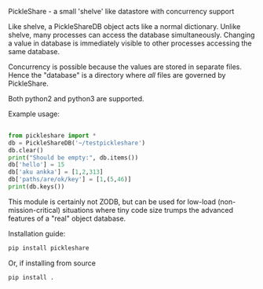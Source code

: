 PickleShare - a small 'shelve' like datastore with concurrency support 
 
Like shelve, a PickleShareDB object acts like a normal dictionary. Unlike shelve, 
many processes can access the database simultaneously. Changing a value in 
database is immediately visible to other processes accessing the same database. 
 
Concurrency is possible because the values are stored in separate files. Hence 
the "database" is a directory where *all* files are governed by PickleShare. 
 
Both python2 and python3 are supported. 
 
Example usage: 
 
```python 
 
from pickleshare import * 
db = PickleShareDB('~/testpickleshare') 
db.clear() 
print("Should be empty:", db.items()) 
db['hello'] = 15 
db['aku ankka'] = [1,2,313] 
db['paths/are/ok/key'] = [1,(5,46)] 
print(db.keys()) 
``` 
 
This module is certainly not ZODB, but can be used for low-load 
(non-mission-critical) situations where tiny code size trumps the 
advanced features of a "real" object database. 
 
Installation guide:  
 
```sh 
pip install pickleshare 
``` 
 
Or, if installing from source 
 
```sh 
pip install . 
``` 
 
 

